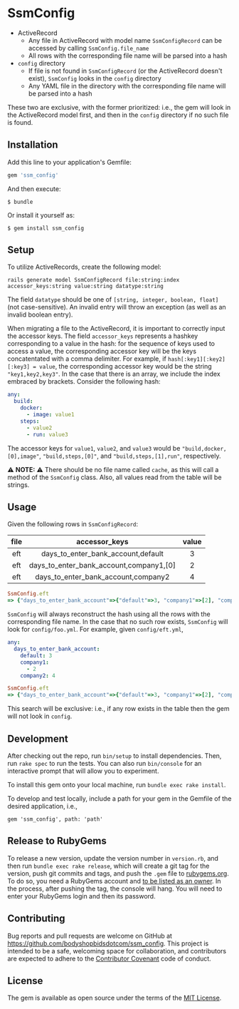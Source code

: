 # SsmConfig

* ActiveRecord
  - Any file in ActiveRecord with model name `SsmConfigRecord` can be accessed by calling `SsmConfig.file_name`
  - All rows with the corresponding file name will be parsed into a hash
* `config` directory 
  - If file is not found in `SsmConfigRecord` (or the ActiveRecord doesn't exist), `SsmConfig` looks in the `config` directory
  - Any YAML file in the directory with the corresponding file name will be parsed into a hash

These two are exclusive, with the former prioritized: i.e., the gem will look in the ActiveRecord model first, and then in the `config` directory if no such file is found.
## Installation

Add this line to your application's Gemfile:

```ruby
gem 'ssm_config'
```

And then execute:

    $ bundle

Or install it yourself as:

    $ gem install ssm_config

## Setup

To utilize ActiveRecords, create the following model:
```
rails generate model SsmConfigRecord file:string:index accessor_keys:string value:string datatype:string
```

The field `datatype` should be one of `[string, integer, boolean, float]` (not case-sensitive). An invalid entry will throw an exception (as well as an invalid boolean entry). 

When migrating a file to the ActiveRecord, it is important to correctly input the accessor keys. The field `accessor_keys` represents a hashkey corresponding to a value in the hash: for the sequence of keys used to access a value, the corresponding accessor key will be the keys concatentated with a comma delimiter. For example, if `hash[:key1][:key2][:key3] = value`, the corresponding accessor key would be the string `"key1,key2,key3"`. In the case that there is an array, we include the index embraced by brackets. Consider the following hash:

```yml
any:
  build:
    docker:
      - image: value1
    steps:
      - value2
      - run: value3
```
The accessor keys for `value1`, `value2`, and `value3` would be `"build,docker,[0],image"`, `"build,steps,[0]"`, and `"build,steps,[1],run"`, respectively.

⚠️ **NOTE:** ⚠️ There should be no file name called `cache`, as this will call a method of the `SsmConfig` class. Also, all values read from the table will be strings.
## Usage


Given the following rows in `SsmConfigRecord`:

| file | accessor_keys | value |
| :---: | :------------: | :---: |
| eft | days_to_enter_bank_account,default | 3 |
| eft | days_to_enter_bank_account,company1,[0] | 2 |
| eft | days_to_enter_bank_account,company2 | 4|

```ruby
SsmConfig.eft
=> {"days_to_enter_bank_account"=>{"default"=>3, "company1"=>[2], "company2"=>4}}
```
`SsmConfig` will always reconstruct the hash using all the rows with the corresponding file name. In the case that no such row exists, `SsmConfig` will look for `config/foo.yml`. For example, given `config/eft.yml`,

```yml
any:
  days_to_enter_bank_account:
    default: 3
    company1:
      - 2
    company2: 4
```
```ruby
SsmConfig.eft
=> {"days_to_enter_bank_account"=>{"default"=>3, "company1"=>[2], "company2"=>4}}
```

This search will be exclusive: i.e., if any row exists in the table then the gem will not look in `config`.
## Development

After checking out the repo, run `bin/setup` to install dependencies. Then, run `rake spec` to run the tests. You can also run `bin/console` for an interactive prompt that will allow you to experiment.

To install this gem onto your local machine, run `bundle exec rake install`.

To develop and test locally, include a path for your gem in the Gemfile of the desired application, i.e.,
```
gem 'ssm_config', path: 'path'
```

## Release to RubyGems

To release a new version, update the version number in `version.rb`, and then run `bundle exec rake release`, which will create a git tag for the version, push git commits and tags, and push the `.gem` file to [rubygems.org](https://rubygems.org).
To do so, you need a RubyGems account and [to be listed as an owner](https://rubygems.org/gems/ssm_config/owners).
In the process, after pushing the tag, the console will hang. You will need to enter your RubyGems login and then its password.

## Contributing

Bug reports and pull requests are welcome on GitHub at https://github.com/bodyshopbidsdotcom/ssm_config. This project is intended to be a safe, welcoming space for collaboration, and contributors are expected to adhere to the [Contributor Covenant](http://contributor-covenant.org) code of conduct.


## License

The gem is available as open source under the terms of the [MIT License](http://opensource.org/licenses/MIT).

